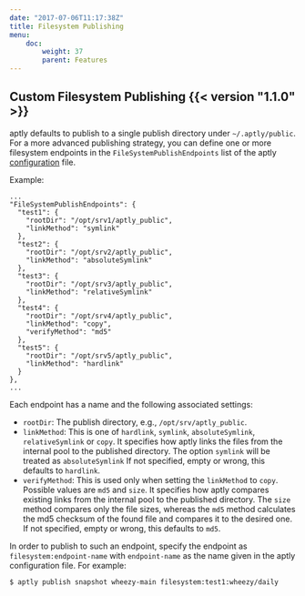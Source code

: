 ```yaml
---
date: "2017-07-06T11:17:38Z"
title: Filesystem Publishing
menu:
    doc:
        weight: 37
        parent: Features
---
```



Custom Filesystem Publishing  {{< version "1.1.0" >}}
----------------------------

aptly defaults to publish to a single publish directory under `~/.aptly/public`. For
a more advanced publishing strategy, you can define one or more filesystem endpoints in the
`FileSystemPublishEndpoints` list of the aptly [configuration](/doc/configuration) file.

Example:

    ...
    "FileSystemPublishEndpoints": {
      "test1": {
        "rootDir": "/opt/srv1/aptly_public",
        "linkMethod": "symlink"
      },
      "test2": {
        "rootDir": "/opt/srv2/aptly_public",
        "linkMethod": "absoluteSymlink"
      },
      "test3": {
        "rootDir": "/opt/srv3/aptly_public",
        "linkMethod": "relativeSymlink"
      },
      "test4": {
        "rootDir": "/opt/srv4/aptly_public",
        "linkMethod": "copy",
        "verifyMethod": "md5"
      },
      "test5": {
        "rootDir": "/opt/srv5/aptly_public",
        "linkMethod": "hardlink"
      }
    },
    ...


Each endpoint has a name and the following associated settings:

   * `rootDir`:
     The publish directory, e.g., `/opt/srv/aptly_public`.
   * `linkMethod`:
     This is one of `hardlink`, `symlink`, `absoluteSymlink`, `relativeSymlink` or `copy`. 
     It specifies how aptly links the files from the internal pool to the published directory.
     The option `symlink` will be treated as `absoluteSymlink`
     If not specified, empty or wrong, this defaults to `hardlink`.
   * `verifyMethod`:
     This is used only when setting the `linkMethod` to `copy`. Possible values are
     `md5` and `size`. It specifies how aptly compares existing links from the
     internal pool to the published directory. The `size` method compares only the
     file sizes, whereas the `md5` method calculates the md5 checksum of the found
     file and compares it to the desired one.
     If not specified, empty or wrong, this defaults to `md5`.

In order to publish to such an endpoint, specify the endpoint as `filesystem:endpoint-name`
with `endpoint-name` as the name given in the aptly configuration file. For example:

    $ aptly publish snapshot wheezy-main filesystem:test1:wheezy/daily
